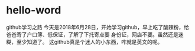 # hello-word
github学习之路
今天是2018年6月28日，开始学习github，早上吃了酸辣粉，给爸爸寄了户口簿、低保证，了解了下托寄点要 身份证，网店不要。虽然还是迷糊，至少知道了。
这github真是个迷人的小东西，咋就是英文的呢。
